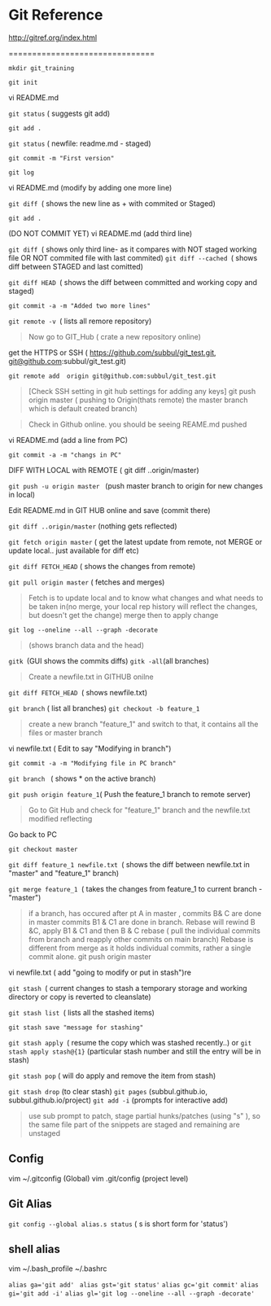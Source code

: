 # Git Reference

http://gitref.org/index.html


===============================

`mkdir git_training`

`git init`

vi README.md

`git status` ( suggests git add)

`git add .`

`git status` ( newfile: readme.md - staged)

`git commit -m "First version" `

`git log`

vi README.md (modify by adding one more line)

`git diff `( shows the new line as + with commited or Staged)

`git add . `

(DO NOT COMMIT YET)
vi README.md (add third line)

`git diff `( shows only third line- as it compares with NOT staged working file OR NOT commited file with last commited)
`git diff --cached `( shows diff between STAGED and last comitted)

`git diff HEAD `( shows the diff between committed and working copy and staged)

`git commit -a -m "Added two more lines"`

`git remote -v `( lists all remore repository)

> Now go to GIT_Hub ( crate a new repository online)

get the HTTPS or SSH ( https://github.com/subbul/git_test.git, git@github.com:subbul/git_test.git)

`git remote add  origin git@github.com:subbul/git_test.git`

> [Check SSH setting in git hub settings for adding any keys]
git push origin master ( pushing to Origin(thats remote) the master branch which is default created branch)


> Check in Github online. you should be seeing REAME.md pushed

vi README.md (add a line from PC)

`git commit -a -m "changs in PC" `

DIFF WITH LOCAL with REMOTE ( git diff ..origin/master)

`git push -u origin master ` (push master branch to origin for new changes in local)

Edit README.md in GIT HUB online and save (commit there)

` git diff ..origin/master ` (nothing gets reflected)

` git fetch origin master ` ( get the latest update from remote, not MERGE or update local.. just available for diff etc)

`git diff FETCH_HEAD` ( shows the changes from remote)

`git pull origin master` ( fetches and merges)

> Fetch is to update local and to know what changes and what needs to be taken in(no merge, your local rep history will reflect the changes, but doesn't get the change)
merge then to apply change


`git log --oneline --all --graph -decorate ` 
> (shows branch data and the head)

`gitk `(GUI shows the commits diffs)
` gitk -all `(all branches)


> Create a newfile.txt in GITHUB onilne

`git diff FETCH_HEAD `( shows newfile.txt)


`git branch` ( list all branches)
`git checkout -b feature_1 `
> create a new branch "feature_1" and switch to that, it contains all the files or master branch

vi newfile.txt ( Edit to say "Modifying in branch")

`git commit -a -m "Modifying file in PC branch"`

`git branch ` ( shows * on the active branch)

` git push origin feature_1 `( Push the feature_1 branch to remote server)

> Go to Git Hub and check for "feature_1" branch and the newfile.txt modified reflecting

Go back to PC

`git checkout master`

`git diff feature_1 newfile.txt `( shows the diff between newfile.txt in "master" and "feature_1" branch)

`git merge feature_1 `( takes the changes from feature_1 to current branch - "master")


> if a branch, has occured after pt A in master , commits B& C are done in master
commits B1 & C1 are done in branch.
Rebase will rewind B &C, apply B1 & C1 and then B & C
rebase ( pull the individual commits from branch and reapply other commits on main branch)
Rebase is different from merge as it holds individual commits, rather a single commit alone.
git push origin master


vi newfile.txt ( add "going to modify or put in stash")re

`git stash `( current changes to stash a temporary storage and working directory or copy is reverted to cleanslate)

`git stash list `( lists all the stashed items)

`git stash save "message for stashing"`

`git stash apply `( resume the copy which was stashed recently..)
or
`git stash apply stash@{1}` (particular stash number and still the entry will be in stash)

`git stash pop` ( will do apply and remove the item from stash)

`git stash drop` (to clear stash)
`git pages` (subbul.github.io, subbul.github.io/project)
`git add -i` (prompts for interactive add)
> use sub prompt to patch, stage partial hunks/patches (using "s" ), so the same file part of the snippets are staged and remaining are unstaged


## Config
vim ~/.gitconfig (Global)
vim .git/config (project level)

## Git Alias
`git config --global alias.s status` ( s is short form for 'status')
## shell alias
vim ~/.bash_profile ~/.bashrc

`alias ga='git add' `
`alias gst='git status'`
`alias gc='git commit'`
`alias gi='git add -i'`
`alias gl='git log --oneline --all --graph -decorate'`

